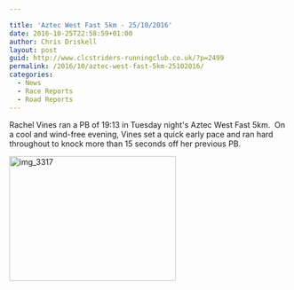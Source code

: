 ```yaml
---

title: 'Aztec West Fast 5km - 25/10/2016'
date: 2016-10-25T22:58:59+01:00
author: Chris Driskell
layout: post
guid: http://www.clcstriders-runningclub.co.uk/?p=2499
permalink: /2016/10/aztec-west-fast-5km-25102016/
categories:
  - News
  - Race Reports
  - Road Reports
---
```

Rachel Vines ran a PB of 19:13 in Tuesday night's Aztec West Fast 5km.  On a cool and wind-free evening, Vines set a quick early pace and ran hard throughout to knock more than 15 seconds off her previous PB.

[<img class="alignnone size-medium wp-image-2500" src="http://www.clcstriders-runningclub.co.uk/wplive/wp-content/uploads/2016/10/IMG_3317-300x225.jpg" alt="img_3317" width="300" height="225" srcset="http://www.clcstriders-runningclub.co.uk/wplive/wp-content/uploads/2016/10/IMG_3317-300x225.jpg 300w, http://www.clcstriders-runningclub.co.uk/wplive/wp-content/uploads/2016/10/IMG_3317-768x576.jpg 768w, http://www.clcstriders-runningclub.co.uk/wplive/wp-content/uploads/2016/10/IMG_3317-1024x768.jpg 1024w" sizes="(max-width: 300px) 100vw, 300px" />](http://www.clcstriders-runningclub.co.uk/wplive/wp-content/uploads/2016/10/IMG_3317.jpg)

&nbsp;